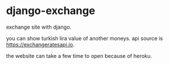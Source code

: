 # django-exchange
exchange site with django.

you can show turkish lira value of another moneys. api source is https://exchangeratesapi.io. 

the website can take a few time to open because of heroku.
